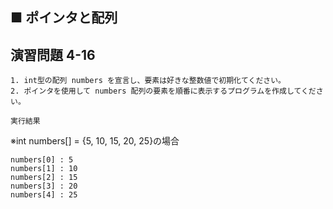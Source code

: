 ## ■ ポインタと配列

## 演習問題 4-16

```
1. int型の配列 numbers を宣言し、要素は好きな整数値で初期化てください。
2. ポインタを使用して numbers 配列の要素を順番に表示するプログラムを作成してください。
```

`実行結果`

※int numbers[] = {5, 10, 15, 20, 25}の場合

```
numbers[0] : 5
numbers[1] : 10
numbers[2] : 15
numbers[3] : 20
numbers[4] : 25
```

<!--

`模範回答`
<details>
<summary>回答を見る</summary>

```c
#include <stdio.h>

main()
{
    int numbers[] = {5, 10, 15, 20, 25};
    int size = sizeof(numbers) / sizeof(numbers[0]);

    int* ptr = numbers;

    for(int i = 0; i < size; i++) {
        printf("numbers[%d] : %d\n", i, *(ptr + i));
    }
}
```
</details>

-->